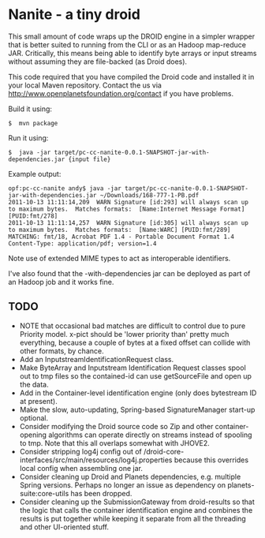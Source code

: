 Nanite - a tiny droid
=====================

This small amount of code wraps up the DROID engine in a simpler wrapper that is better suited 
to running from the CLI or as an Hadoop map-reduce JAR. Critically, this means being able to 
identify byte arrays or input streams without assuming they are file-backed (as Droid does).

This code required that you have compiled the Droid code and installed it in your local Maven 
repository. Contact the us via http://www.openplanetsfoundation.org/contact if you have 
problems.

Build it using:

```
$  mvn package
```

Run it using:

```
$  java -jar target/pc-cc-nanite-0.0.1-SNAPSHOT-jar-with-dependencies.jar {input file} 
```

Example output:

```
opf:pc-cc-nanite andy$ java -jar target/pc-cc-nanite-0.0.1-SNAPSHOT-jar-with-dependencies.jar ~/Downloads/168-777-1-PB.pdf
2011-10-13 11:11:14,209  WARN Signature [id:293] will always scan up to maximum bytes.  Matches formats:  [Name:Internet Message Format] [PUID:fmt/278]
2011-10-13 11:11:14,257  WARN Signature [id:305] will always scan up to maximum bytes.  Matches formats:  [Name:WARC] [PUID:fmt/289]
MATCHING: fmt/18, Acrobat PDF 1.4 - Portable Document Format 1.4
Content-Type: application/pdf; version=1.4
```

Note use of extended MIME types to act as interoperable identifiers.

I've also found that the -with-dependencies jar can be deployed as part of an Hadoop job and it works fine.

TODO
----
* NOTE that occasional bad matches are difficult to control due to pure Priority model. x-pict should be 'lower priority than' pretty much everything, because a couple of bytes at a fixed offset can collide with other formats, by chance.
* Add an InputstreamIdentificationRequest class.
* Make ByteArray and Inputstream Identification Request classes spool out to tmp files 
so the contained-id can use getSourceFile and open up the data.
* Add in the Container-level identification engine (only does bytestream ID at present).
* Make the slow, auto-updating, Spring-based SignatureManager start-up optional.
* Consider modifying the Droid source code so Zip and other container-opening algorithms 
can operate directly on streams instead of spooling to tmp. Note that this all overlaps
somewhat with JHOVE2.
* Consider stripping log4j config out of /droid-core-interfaces/src/main/resources/log4j.properties because this overrides local config when assembling one jar.
* Consider cleaning up Droid and Planets dependencies, e.g. multiple Spring versions. Perhaps no longer an issue as dependency on planets-suite:core-utils has been dropped.
* Consider cleaning up the SubmissionGateway from droid-results so that the logic that calls the container identification engine and combines the results is put together while keeping it separate from all the threading and other UI-oriented stuff.

